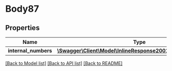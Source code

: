 # Body87

## Properties
Name | Type | Description | Notes
------------ | ------------- | ------------- | -------------
**internal_numbers** | [**\Swagger\Client\Model\InlineResponse200103InternalNumbers[]**](InlineResponse200103InternalNumbers.md) |  | [optional] 

[[Back to Model list]](../README.md#documentation-for-models) [[Back to API list]](../README.md#documentation-for-api-endpoints) [[Back to README]](../README.md)


